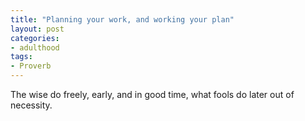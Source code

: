 ```yaml
---
title: "Planning your work, and working your plan"
layout: post
categories:
- adulthood
tags:
- Proverb
---
```


The wise do freely, early, and in good time, what fools do later out of necessity.